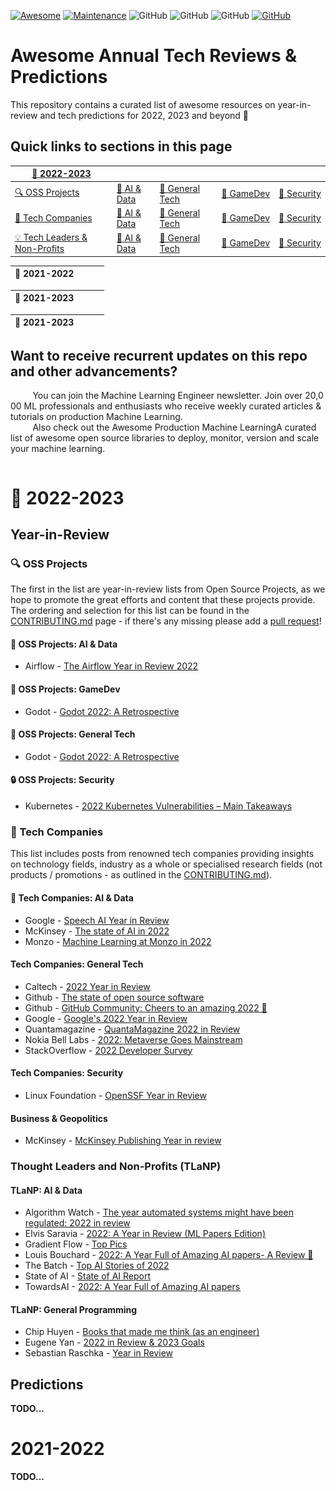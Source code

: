 [![Awesome](https://github.com/EthicalML/awesome-production-machine-learning/blob/master/images/awesome.svg)](https://github.com/sindresorhus/awesome)
[![Maintenance](https://img.shields.io/badge/Maintained%3F-YES-green.svg)](https://github.com/EthicalML/awesome-production-machine-learning/graphs/commit-activity) 
![GitHub](https://img.shields.io/badge/Release-PROD-yellow.svg) 
![GitHub](https://img.shields.io/badge/Languages-MULTI-blue.svg) 
![GitHub](https://img.shields.io/badge/License-MIT-lightgrey.svg) 
[![GitHub](https://img.shields.io/twitter/follow/axsaucedo.svg?label=Follow)](https://twitter.com/AxSaucedo/) 

# Awesome Annual Tech Reviews & Predictions

This repository contains a curated list of awesome resources on year-in-review and tech predictions for 2022, 2023 and beyond 🚀 

## Quick links to sections in this page

| [🐰 2022-2023](#-2022-2023) | | | | |
|-|-|-|-|-|
|[🔍 OSS Projects](#-oss-projects) |[🤖 AI & Data](#-oss-projects-ai--data) | [📜 General Tech](#-oss-projects-general-tech)| [📜 GameDev](#-oss-projects-gamedev)| [🔏 Security](#-oss-projects-security) |
|[🏢 Tech Companies](#-tech-companies) |[🤖 AI & Data](#-tech-companies-ai--data) | [📜 General Tech](#-tech-companies-general-tech) | [📜 GameDev](#-tech-companies-gamedev)| [🔏 Security](#-tech-companies-security) |
|[💡 Tech Leaders & Non-Profits](#-tech-leaders-and-non-profits-tlanp) |[🤖 AI & Data](#-tlnap-ai--data) | [📜 General Tech](#-tlnap-general-tech) | [📜 GameDev](#-tlnap-gamedev)| [🔏 Security](#-tlnap-security) |

| 🐯 2021-2022 | | | |
|-|-|-|-|

| 🐂 2021-2023 | | | |
|-|-|-|-|

| 🐀 2021-2023 | | | |
|-|-|-|-|


## Want to receive recurrent updates on this repo and other advancements? 
 
<table> 
  <tr> 
    <td width="30%"> 
         You can join the <a href="https://ethical.institute/mle.html">Machine Learning Engineer</a> newsletter. Join over 20,000 ML professionals and enthusiasts who receive weekly curated articles & tutorials on production Machine Learning. 
    </td> 
    <td width="70%"> 
        <a href="https://ethical.institute/mle.html"><img src="https://github.com/EthicalML/awesome-production-machine-learning/blob/master/images/mleng.png"></a> 
    </td> 
  </tr> 
  <tr> 
    <td width="30%"> 
         Also check out the <a href="https://github.com/EthicalML/awesome-production-machine-learning/">Awesome Production Machine Learning</a>A curated list of awesome open source libraries to deploy, monitor, version and scale your machine learning.
    </td> 
    <td width="70%"> 
        <a href="https://github.com/EthicalML/awesome-production-machine-learning/"><img src="https://github.com/EthicalML/awesome-production-machine-learning/blob/master/images/guidelines.jpg"></a> 
    </td> 
  </tr> 
</table> 


# 🐰 2022-2023

## Year-in-Review

### 🔍 OSS Projects

The first in the list are year-in-review lists from Open Source Projects, as we hope to promote the great efforts and content that these projects provide. The ordering and selection for this list can be found in the [CONTRIBUTING.md](./CONTRIBUTING.md) page - if there's any missing please add a [pull request](https://github.com/EthicalML/awesome-annual-reviews-and-trends/compare)!

#### 🤖 OSS Projects: AI & Data

* Airflow - [The Airflow Year in Review 2022](https://www.astronomer.io/blog/the-airflow-year-in-review-2022/)

#### 📜 OSS Projects: GameDev

* Godot - [Godot 2022: A Retrospective](https://godotengine.org/article/2022-retrospective)

#### 📜 OSS Projects: General Tech

* Godot - [Godot 2022: A Retrospective](https://godotengine.org/article/2022-retrospective)

#### 🔒 OSS Projects: Security

* Kubernetes - [2022 Kubernetes Vulnerabilities – Main Takeaways](https://www.armosec.io/blog/kubernetes-vulnerabilities-2022/)

### 🏢 Tech Companies

This list includes posts from renowned tech companies providing insights on technology fields, industry as a whole or specialised research fields (not products / promotions - as outlined in the [CONTRIBUTING.md](./CONTRIBUTING.md)).

#### 🤖 Tech Companies: AI & Data

* Google - [Speech AI Year in Review](https://cloud.google.com/blog/products/ai-machine-learning/google-cloud-speech-ai-in-2022)
* McKinsey - [The state of AI in 2022](https://www.mckinsey.com/capabilities/quantumblack/our-insights/the-state-of-ai-in-2022-and-a-half-decade-in-review)
* Monzo - [Machine Learning at Monzo in 2022](https://monzo.com/blog/2022/12/19/machine-learning-at-monzo-in-2022)

#### Tech Companies: General Tech

* Caltech - [2022 Year in Review](https://www.caltech.edu/about/news/2022-year-in-review?utm_medium=socialmedia&utm_source=twitter#harnessing-the-power-of-data-to-advance-science)
* Github - [The state of open source software](https://octoverse.github.com/)
* Github - [GitHub Community: Cheers to an amazing 2022 🥂](https://github.com/community/community/discussions/42328)
* Google - [Google's 2022 Year in Review](https://blog.google/inside-google/2022-at-google/?utm_source=dlvr.it&utm_medium=twitter)
* Quantamagazine - [QuantaMagazine 2022 in Review](https://www.quantamagazine.org/tag/2022-in-review/)
* Nokia Bell Labs - [2022: Metaverse Goes Mainstream](https://www.nokia.com/thought-leadership/real-insights/2022-metaverse-goes-mainstream/?utm_source=hootsuite&utm_medium=twitter&utm_campaign=nok-ye-22-1)
* StackOverflow - [2022 Developer Survey](https://survey.stackoverflow.co/2022/)

#### Tech Companies: Security

* Linux Foundation - [OpenSSF Year in Review](https://openssf.org/blog/2022/12/29/openssf-year-in-review/)

#### Business & Geopolitics

* McKinsey - [McKinsey Publishing Year in review](https://www.mckinsey.com/featured-insights/2022-year-in-review)

### Thought Leaders and Non-Profits (TLaNP)

#### TLaNP: AI & Data

* Algorithm Watch - [The year automated systems might have been regulated: 2022 in review](https://algorithmwatch.org/en/2022-in-review/)
* Elvis Saravia - [2022: A Year in Review (ML Papers Edition)](https://www.linkedin.com/feed/update/urn:li:activity:7012856741537140736/?updateEntityUrn=urn%3Ali%3Afs_feedUpdate%3A%28V2%2Curn%3Ali%3Aactivity%3A7012856741537140736%29)
* Gradient Flow - [Top Pics](https://gradientflow.substack.com/p/2023-book-of-the-year)
* Louis Bouchard - [2022: A Year Full of Amazing AI papers- A Review 🚀](https://github.com/louisfb01/best_AI_papers_2022)
* The Batch - [Top AI Stories of 2022](https://www.deeplearning.ai/the-batch/issue-176/?utm_campaign=The%20Batch&utm_content=232656287&utm_medium=social&utm_source=twitter&hss_channel=tw-992153930095251456)
* State of AI - [State of AI Report](https://www.stateof.ai/)
* TowardsAI - [2022: A Year Full of Amazing AI papers ](https://towardsai.net/p/l/2022-a-year-full-of-amazing-ai-papers%e2%80%8a-%e2%80%8aa-review)

#### TLaNP: General Programming

* Chip Huyen - [Books that made me think (as an engineer)](https://www.linkedin.com/posts/chiphuyen_engineering-books-technology-activity-7013631086350016512-YuO1?utm_source=share&utm_medium=member_desktop)
* Eugene Yan - [2022 in Review & 2023 Goals](https://eugeneyan.com/writing/2022-in-review/)
* Sebastian Raschka - [Year in Review](https://www.linkedin.com/posts/sebastianraschka_machinelearning-datascientists-ml-activity-7009892521208135680-1PaW/?utm_source=share&utm_medium=member_desktop)

## Predictions

**TODO...**

# 2021-2022

**TODO...**
